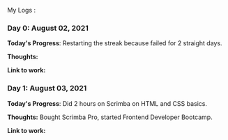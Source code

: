 My Logs :

### Day 0: August 02, 2021 

**Today's Progress**: Restarting the streak because failed for 2 straight days.

**Thoughts:** 

**Link to work:**  

### Day 1: August 03, 2021 

**Today's Progress**: Did 2 hours on Scrimba on HTML and CSS basics.

**Thoughts:** Bought Scrimba Pro, started Frontend Developer Bootcamp.

**Link to work:**  